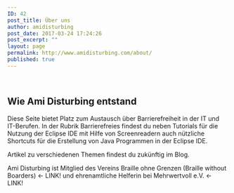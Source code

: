 ```yaml
---
ID: 42
post_title: Über uns
author: amidisturbing
post_date: 2017-03-24 17:24:26
post_excerpt: ""
layout: page
permalink: http://www.amidisturbing.com/about/
published: true
---
```

&nbsp;


## Wie Ami Disturbing entstand
Diese Seite bietet Platz zum Austausch über Barrierefreiheit in der IT und IT-Berufen. In der Rubrik Barrierefreies findest du neben Tutorials für die Nutzung der Eclipse IDE mit Hilfe von Screenreadern auch nützliche Shortcuts für die Erstellung von Java Programmen in der Eclipse IDE.



Artikel zu verschiedenen Themen findest du zukünftig im Blog. 

Ami Disturbing ist Mitglied des Vereins Braille ohne Grenzen (Braille without Boarders) <- LINK! und ehrenamtliche Helferin bei Mehrwertvoll e.V. <- LINK!

&nbsp;

&nbsp;

&nbsp;
